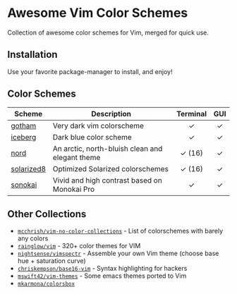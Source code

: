 # Awesome Vim Color Schemes

Collection of awesome color schemes for Vim, merged for quick use.

## Installation

Use your favorite package-manager to install, and enjoy!

## Color Schemes

| Scheme         | Description | Terminal | GUI |
| -------------- | ------------|:--------:|:---:|
| [gotham] | Very dark vim colorscheme | ✓ | ✓ |
| [iceberg] | Dark blue color scheme | ✓ | ✓ |
| [nord] | An arctic, north-bluish clean and elegant theme | ✓ (16) | ✓ |
| [solarized8] | Optimized Solarized colorschemes | ✓ (16) | ✓ |
| [sonokai] | Vivid and high contrast based on Monokai Pro | ✓ | ✓ |

[gotham]: https://github.com/whatyouhide/vim-gotham
[iceberg]: https://github.com/cocopon/iceberg.vim
[nord]: https://github.com/nordtheme/vim
[solarized8]: https://github.com/lifepillar/vim-solarized8
[sonokai]: https://github.com/sainnhe/sonokai

## Other Collections

- [`mcchrish/vim-no-color-collections`](https://github.com/mcchrish/vim-no-color-collections) - List of colorschemes with barely any colors
- [`rainglow/vim`](https://github.com/rainglow/vim) - 320+ color themes for VIM
- [`nightsense/vimspectr`](https://github.com/nightsense/vimspectr) - Assemble your own Vim theme (choose base hue + saturation curve)
- [`chriskempson/base16-vim`](https://github.com/chriskempson/base16-vim) - Syntax highlighting for hackers
- [`mswift42/vim-themes`](https://github.com/mswift42/vim-themes) - Some emacs themes ported to Vim
- [`mkarmona/colorsbox`](https://github.com/mkarmona/colorsbox)
